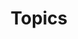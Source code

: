 ---
title: Topics
menu:
    topics_menu:
        name: All topics
        identifier: all_topics
        weight: 1
---